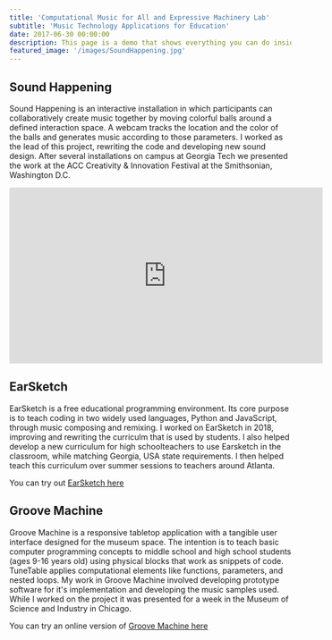 ```yaml
---
title: 'Computational Music for All and Expressive Machinery Lab'
subtitle: 'Music Technology Applications for Education'
date: 2017-06-30 00:00:00
description: This page is a demo that shows everything you can do inside portfolio and blog posts.
featured_image: '/images/SoundHappening.jpg'
---
```


## Sound Happening
Sound Happening is an interactive installation in which participants can collaboratively create music together by moving colorful balls around a defined interaction space. A webcam tracks the location and the color of the balls and generates music according to those parameters. I worked as the lead of this project, rewriting the code and developing new sound design. After several installations on campus at Georgia Tech we presented the work at the ACC Creativity & Innovation Festival at the Smithsonian, Washington D.C.

<center>
<iframe width="560" height="315" src="https://www.youtube.com/embed/4z3PRmlksQ0" frameborder="0" allow="accelerometer; autoplay; encrypted-media; gyroscope; picture-in-picture" allowfullscreen></iframe></center>

## EarSketch
EarSketch is a free educational programming environment. Its core purpose is to teach coding in two widely used languages, Python and JavaScript, through music composing and remixing. I worked on EarSketch in 2018, improving and rewriting the curriculm that is used by students. I also helped develop a new curriculum for high schoolteachers to use Earsketch in the classroom, while matching Georgia, USA state requirements. I then helped teach this curriculum over summer sessions to teachers around Atlanta.

You can try out [EarSketch here](https://earsketch.gatech.edu/earsketch2/)


## Groove Machine
Groove Machine is a responsive tabletop application with a tangible user interface designed for the museum space. The intention is to teach basic computer programming concepts to middle school and high school students (ages 9-16 years old) using physical blocks that work as snippets of code. TuneTable applies computational elements like functions, parameters, and nested loops. My work in Groove Machine involved developing prototype software for it's implementation and developing the music samples used. While I worked on the project it was presented for a week in the Museum of Science and Industry in Chicago.

You can try an online version of [Groove Machine here](https://groovemachine.lmc.gatech.edu/codeframe)
